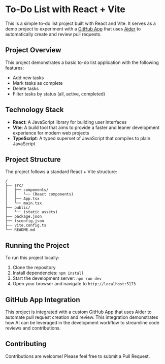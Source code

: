 # To-Do List with React + Vite

This is a simple to-do list project built with React and Vite. It serves as a demo project to experiment with a [GitHub App](https://docs.github.com/en/apps/creating-github-apps/about-creating-github-apps/about-creating-github-apps) that uses [Aider](https://aider.chat/) to automatically create and review pull requests.

## Project Overview

This project demonstrates a basic to-do list application with the following features:
- Add new tasks
- Mark tasks as complete
- Delete tasks
- Filter tasks by status (all, active, completed)

## Technology Stack

- **React**: A JavaScript library for building user interfaces
- **Vite**: A build tool that aims to provide a faster and leaner development experience for modern web projects
- **TypeScript**: A typed superset of JavaScript that compiles to plain JavaScript

## Project Structure

The project follows a standard React + Vite structure:

```
/
├── src/
│   ├── components/
│   │   └── (React components)
│   ├── App.tsx
│   └── main.tsx
├── public/
│   └── (static assets)
├── package.json
├── tsconfig.json
├── vite.config.ts
└── README.md
```

## Running the Project

To run this project locally:

1. Clone the repository
2. Install dependencies: `npm install`
3. Start the development server: `npm run dev`
4. Open your browser and navigate to `http://localhost:5173`

## GitHub App Integration

This project is integrated with a custom GitHub App that uses Aider to automate pull request creation and review. This integration demonstrates how AI can be leveraged in the development workflow to streamline code reviews and contributions.

## Contributing

Contributions are welcome! Please feel free to submit a Pull Request.
